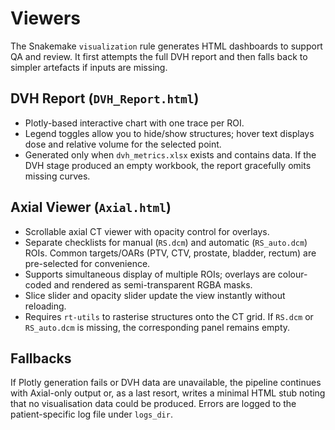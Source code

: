 # Viewers

The Snakemake `visualization` rule generates HTML dashboards to support QA and
review. It first attempts the full DVH report and then falls back to simpler
artefacts if inputs are missing.

## DVH Report (`DVH_Report.html`)
- Plotly-based interactive chart with one trace per ROI.
- Legend toggles allow you to hide/show structures; hover text displays dose and
  relative volume for the selected point.
- Generated only when `dvh_metrics.xlsx` exists and contains data. If the DVH
  stage produced an empty workbook, the report gracefully omits missing curves.

## Axial Viewer (`Axial.html`)
- Scrollable axial CT viewer with opacity control for overlays.
- Separate checklists for manual (`RS.dcm`) and automatic (`RS_auto.dcm`) ROIs.
  Common targets/OARs (PTV, CTV, prostate, bladder, rectum) are pre-selected for
  convenience.
- Supports simultaneous display of multiple ROIs; overlays are colour-coded and
  rendered as semi-transparent RGBA masks.
- Slice slider and opacity slider update the view instantly without reloading.
- Requires `rt-utils` to rasterise structures onto the CT grid. If `RS.dcm` or
  `RS_auto.dcm` is missing, the corresponding panel remains empty.

## Fallbacks
If Plotly generation fails or DVH data are unavailable, the pipeline continues
with Axial-only output or, as a last resort, writes a minimal HTML stub noting
that no visualisation data could be produced. Errors are logged to the
patient-specific log file under `logs_dir`.
